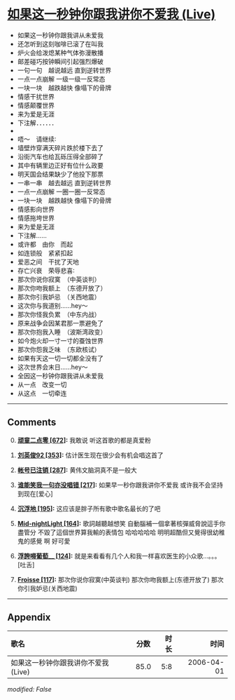 # [如果这一秒钟你跟我讲你不爱我 (Live)](https://music.163.com/song?id=65859)

* 如果这一秒钟你跟我讲从未爱我
* 还怎听到这刻咖啡已滚了在叫我
* 炉火会给泼熄某种气体弥漫散播
* 邮差碰巧按钟瞬间引起强烈爆破
* 一句一句　越说越远 直到逆转世界
* 一点一点崩解 一级一级一反常态
* 一块一块　越跌越快 像塌下的骨牌
* 情感干扰世界
* 情感颠覆世界
* 来为爱是无涯
* 下注解．．．．．．
* 
* 唔～　请继续∶
* 墙壁炸穿满天碎片跌於楼下去了
* 沿街汽车也给瓦砾压得全部碎了
* 其中有辆里边正好有位什么政要
* 明天国会结果缺少了他投下那票
* 一串一串　越去越远 直到逆转世界
* 一点一点崩解 一圈一圈一反常态
* 一块一块　越跌越快 像塌下的骨牌
* 情感影向世界
* 情感拖垮世界
* 来为爱是无涯
* 下注解......
* 或许都　由你　而起
* 如连锁般　紧紧扣起
* 爱恶之间　干扰了天地
* 存亡兴衰　荣辱悲喜∶
* 那次你说你寂寞　（中英谈判）
* 那次你吻我额上　（东德开放了）
* 那次你引我妒忌　（关西地震）
* 这次你与我道别......hey～
* 那次你怪我负累　（中东内战）
* 原来战争会因某君那一票避免了
* 那次你抱我入睡　（波斯湾政变）
* 如今炮火却一寸一寸的蚕蚀世界
* 那次你怨我乏味　（东欧核试）
* 如果有天这一切一切都全没有了
* 这次世界会末日......hey～
* 全因这一秒钟你跟我讲从未爱我
* 从一点　改变一切
* 从这点　一切牵连


---

## Comments
0. **[顽童二点零 \[672\]](https://music.163.com/#/user/home?id=112099886):** 我敢说 听这首歌的都是真爱粉 

1. **[刘英俊92 \[353\]](https://music.163.com/#/user/home?id=44768226):** 估计医生现在很少会有机会唱这首了

2. **[帐号已注销 \[287\]](https://music.163.com/#/user/home?id=37546631):** 黄伟文脑洞真不是一般大

3. **[谁能笑我一句亦没唱错 \[217\]](https://music.163.com/#/user/home?id=79657942):** 如果早一秒你跟我讲你不爱我 或许我不会坚持到现在[爱心]

4. **[沉浮地 \[195\]](https://music.163.com/#/user/home?id=20131185):** 这应该是胖子所有歌中歌名最长的了吧

5. **[Mid-nightLight \[164\]](https://music.163.com/#/user/home?id=61425746):** 歌詞越聽越想笑  自動腦補一個拿著核彈威脅說這手你盡管分 不毀了這個世界算我輸的表情包 哈哈哈哈哈 明明超酷但又覺得很幼稚鬼的感覺 啊 好可愛

6. **[浮誇嘚葡萄__ \[124\]](https://music.163.com/#/user/home?id=45990845):** 就是来看看有几个人和我一样喜欢医生的小众歌…。。。[吐舌]

7. **[Froisse \[117\]](https://music.163.com/#/user/home?id=2417400):** 那次你说你寂寞(中英谈判)  那次你吻我额上(东德开放了)  那次你引我妒忌(关西地震)



---

## Appendix

|歌名|分数|时长|时间|
|:---|:---:|---:|---:|
|如果这一秒钟你跟我讲你不爱我 (Live)|85.0|5:8|2006-04-01

*modified: False*